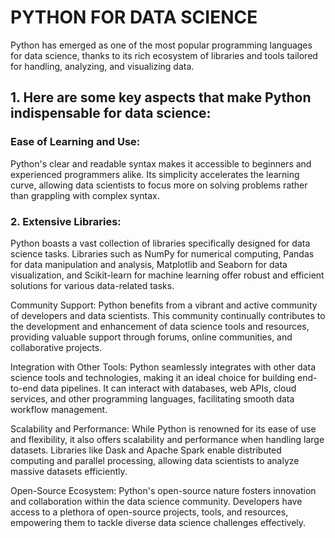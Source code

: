 # PYTHON FOR DATA SCIENCE

 Python has emerged as one of the most popular programming languages for data science, thanks to its rich ecosystem of libraries and tools tailored for handling, analyzing, and visualizing data.

## 1. Here are some key aspects that make Python indispensable for data science:
### Ease of Learning and Use:
Python's clear and readable syntax makes it accessible to beginners and experienced programmers alike. Its simplicity accelerates the learning curve, allowing data scientists to focus more on solving problems rather than grappling with complex syntax.

### 2. Extensive Libraries: 
Python boasts a vast collection of libraries specifically designed for data science tasks. Libraries such as NumPy for numerical computing, Pandas for data manipulation and analysis, Matplotlib and Seaborn for data visualization, and Scikit-learn for machine learning offer robust and efficient solutions for various data-related tasks.

Community Support: Python benefits from a vibrant and active community of developers and data scientists. This community continually contributes to the development and enhancement of data science tools and resources, providing valuable support through forums, online communities, and collaborative projects.

Integration with Other Tools: Python seamlessly integrates with other data science tools and technologies, making it an ideal choice for building end-to-end data pipelines. It can interact with databases, web APIs, cloud services, and other programming languages, facilitating smooth data workflow management.

Scalability and Performance: While Python is renowned for its ease of use and flexibility, it also offers scalability and performance when handling large datasets. Libraries like Dask and Apache Spark enable distributed computing and parallel processing, allowing data scientists to analyze massive datasets efficiently.

Open-Source Ecosystem: Python's open-source nature fosters innovation and collaboration within the data science community. Developers have access to a plethora of open-source projects, tools, and resources, empowering them to tackle diverse data science challenges effectively.
